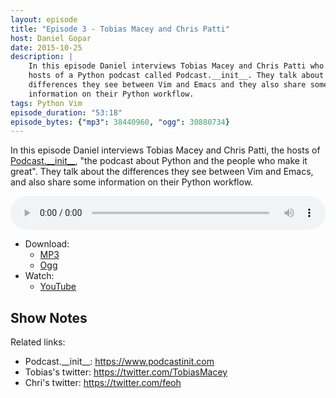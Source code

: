 ```yaml
---
layout: episode
title: "Episode 3 - Tobias Macey and Chris Patti"
host: Daniel Gopar
date: 2015-10-25
description: |
    In this episode Daniel interviews Tobias Macey and Chris Patti who are both
    hosts of a Python podcast called Podcast.__init__. They talk about the
    differences they see between Vim and Emacs and they also share some
    information on their Python workflow.
tags: Python Vim
episode_duration: "53:18"
episode_bytes: {"mp3": 38440960, "ogg": 30880734}
---
```


In this episode Daniel interviews Tobias Macey and Chris Patti, the hosts of
[Podcast.\_\_init\_\_](https://www.podcastinit.com), "the podcast about Python
and the people who make it great". They talk about the differences they see
between Vim and Emacs, and also share some information on their Python workflow.

<audio style="width: 100%;" title="Episode 3 - Tobias Macey and Chris Patti" controls preload="metadata">
  <source src="https://cdn.emacsel.com/episodes/emacsel-ep3.mp3" type="audio/mp3">
  <source src="https://cdn.emacsel.com/episodes/emacsel-ep3.ogg" type="audio/ogg">
</audio>

- Download:
  - [MP3](https://cdn.emacsel.com/episodes/emacsel-ep3.mp3)
  - [Ogg](https://cdn.emacsel.com/episodes/emacsel-ep3.ogg)
- Watch:
  - [YouTube](https://www.youtube.com/watch?v=zUn8V641DcM)

## Show Notes

Related links:

- Podcast.\_\_init\_\_: <https://www.podcastinit.com>
- Tobias's twitter: <https://twitter.com/TobiasMacey>
- Chri's twitter: <https://twitter.com/feoh>

